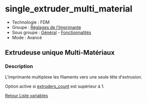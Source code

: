 # single_extruder_multi_material

* Technologie : FDM
* Groupe : [Réglages de l'Imprimante](../printer_settings/printer_settings.md)
* Sous groupe : [Général](../printer_settings/printer_settings.md#général) - [Fonctionnalités](../printer_settings/printer_settings.md#fonctionnalités)
* Mode : Avancé

## Extrudeuse unique Multi-Matériaux

### Description

L'imprimante multiplexe les filaments vers une seule tête d'extrusion.

Option active  si [extruders_count](extruders_count.md) est supérieur à 1.

[Retour Liste variables](variable_list.md)